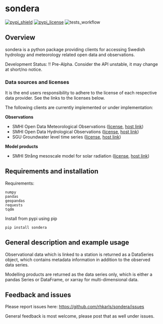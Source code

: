 # sondera

[![pypi_shield](https://img.shields.io/pypi/v/sondera.svg)](https://pypi.org/project/sondera/)
[![pypi_license](https://badgen.net/pypi/license/sondera/)](https://pypi.org/project/sondera/)
![tests_workflow](https://github.com/rhkarls/sondera/actions/workflows/run_flake8_pytest.yml/badge.svg)

## Overview
sondera is a python package providing clients for accessing Swedish hydrology and meteorology related open data and observations.

Development Status: :bangbang: Pre-Alpha.
Consider the API unstable, it may change at short/no notice.

### Data sources and licenses
It is the end users responsibility to adhere to the license of each respective
data provider. See the links to the licenses below.

The following clients are currently implemented or under implementation:

**Observations**
- SMHI Open Data Meteorological Observations ([license](https://creativecommons.org/licenses/by/4.0/legalcode), [host link](https://opendata.smhi.se/apidocs/metobs/#license))
- SMHI Open Data Hydrological Observations ([license](https://creativecommons.org/licenses/by/4.0/legalcode), [host link](https://opendata.smhi.se/apidocs/hydroobs/#license))
- SGU Groundwater level time series ([license](https://creativecommons.org/licenses/by/4.0/legalcode), [host link](https://resource.sgu.se/oppnadata/html/grundvatten/grundvatten.html))

**Model products**
- SMHI Strång mesoscale model for solar radiation ([license](https://creativecommons.org/licenses/by/4.0/legalcode), [host link](https://opendata.smhi.se/apidocs/strang/#license))

## Requirements and installation

Requirements:

    numpy
	pandas
	geopandas
	requests
    tqdm

Install from pypi using pip

    pip install sondera

## General description and example usage

Observational data which is linked to a station is returned as a DataSeries object,
which contains metadata information in addition to the observed data series.

Modelling products are returned as the data series only, which is either a pandas
Series or DataFrame, or xarray for multi-dimensional data.

## Feedback and issues

Please report issues here: https://github.com/rhkarls/sondera/issues

General feedback is most welcome, please post that as well under issues.

